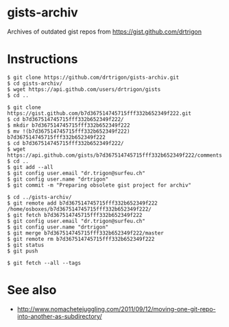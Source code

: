 # gists-archiv
Archives of outdated gist repos from https://gist.github.com/drtrigon

# Instructions
```
$ git clone https://github.com/drtrigon/gists-archiv.git
$ cd gists-archiv/
$ wget https://api.github.com/users/drtrigon/gists
$ cd ..
```

```
$ git clone https://gist.github.com/b7d367514745715fff332b652349f222.git
$ cd b7d367514745715fff332b652349f222/
$ mkdir b7d367514745715fff332b652349f222
$ mv !(b7d367514745715fff332b652349f222) b7d367514745715fff332b652349f222
$ cd b7d367514745715fff332b652349f222/
$ wget https://api.github.com/gists/b7d367514745715fff332b652349f222/comments
$ cd ..
$ git add --all
$ git config user.email "dr.trigon@surfeu.ch"
$ git config user.name "drtrigon"
$ git commit -m "Preparing obsolete gist project for archiv"

$ cd ../gists-archiv/
$ git remote add b7d367514745715fff332b652349f222 /home/osboxes/b7d367514745715fff332b652349f222/ 
$ git fetch b7d367514745715fff332b652349f222
$ git config user.email "dr.trigon@surfeu.ch"
$ git config user.name "drtrigon"
$ git merge b7d367514745715fff332b652349f222/master
$ git remote rm b7d367514745715fff332b652349f222
$ git status
$ git push
```
```
$ git fetch --all --tags
```

# See also
* http://www.nomachetejuggling.com/2011/09/12/moving-one-git-repo-into-another-as-subdirectory/
